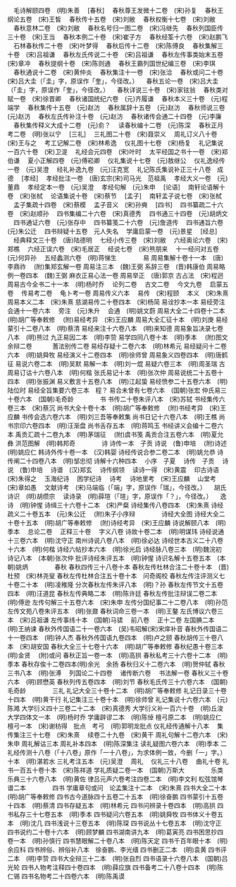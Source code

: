 <!-- { "loadSidebar": true } -->
　毛诗解颐四卷　(明)朱善
　[春秋]
　春秋尊王发微十二卷　(宋)孙复
　春秋王纲论五卷　(宋)王皙
　春秋传十五卷　(宋)刘敝
　春秋权衡十七卷　(宋)刘敝
　春秋意林二卷　(宋)刘敝
　春秋名号归一图二卷　(宋)冯继先
　春秋列国臣传三十卷　(宋)王当
　春秋本例二十卷　(宋)崔子方
　春秋经筌十六卷　(宋)赵鹏飞
　石林春秋传二十卷　(宋)叶梦得
　春秋后传十二卷　(宋)陈傅良
　春秋集解三十卷　(宋)吕祖谦
　春秋左氏传说二十卷　(宋)吕祖谦
　春秋左传事类始末五卷　(宋)章冲
　春秋提纲十卷　(宋)陈则通
　春秋王霸列国世纪编三卷　(宋)李琪
　春秋通说十二卷　(宋)黄仲炎
　春秋集注十一卷　(宋)张洽
　春秋或问二十卷　(宋)吕大圭（「圭」字，原误作「奎」，今径改。）
　春秋五论一卷　(宋)吕大圭（「圭」字，原误作「奎」，今径改。）
　春秋详说三十卷　(宋)家铉翁
　春秋类对赋一卷　(宋)徐晋卿
　春秋诸国统纪六卷　(元)齐履谦
　春秋本义三十卷　(元)程端学
　春秋集传十五卷　(元)赵汸
　春秋属辞十五卷　(元)赵汸
　春秋师说三卷　(元)赵汸
　春秋左氏传补注十卷　(元)赵汸
　春秋诸传会通二十四卷　(元)李廉
　春秋集传释义大成十二卷　(元)俞？
　读春秋编十二卷　(元)陈深
　春秋正月考二卷　(明)张以宁
　[三礼]
　三礼图二十卷　(宋)聂崇义
　周礼订义八十卷　(宋)王与之
　考工记解二卷　(宋)林希逸
　仪礼图十七卷　(宋)杨复
　礼记集说一百六十卷　(宋)卫湜
　礼经会元四卷　(宋)叶时
　太平经国之书十一卷　(宋)郑伯谦
　夏小正解四卷　(元)傅崧卿
　仪礼集说十七卷　(元)敖继公
　仪礼逸经传一卷　(元)吴澄
　经礼补逸九卷　(元)汪克宽
　礼记陈氏集说补正三十八卷　成德
　[孝经]
　孝经批注一卷　(唐)玄宗(宋)司马光　范祖禹
　孝经大义一卷　(元)董鼎
　孝经定本一卷　(元)吴澄
　孝经句解　(元)朱申
　[论语]
　南轩论语解十卷　(宋)张栻
　论语集说十卷　(宋)蔡节
　[孟子]
　南轩孟子说七卷　(宋)张栻
　孟子集疏十四卷　(宋)蔡模
　孟子音义　(宋)孙奭
　[四书]
　四书纂疏二十六卷　(宋)赵顺孙
　四书集编二十六卷　(宋)真德秀
　四书通三十四卷　(元)胡炳文
　四书通证六卷　(元)张存中
　四书纂笺二十六卷　(元)詹道传
　四书通旨六卷　(元)朱公迁
　四书辩疑十五卷　元人失名
　学庸启蒙一卷　(元)景星
　[经总]
　经典释文三十卷　(唐)陆德明
　七经小传三卷　(宋)刘敝
　六经奥论六卷　(宋)郑樵
　六经正误六卷　(宋)毛居正
　经说七卷　(宋)熊朋来
　十一经问对五卷　(元)何异孙
　五经蠡测六卷　(明)蒋悌生
　　　　易
周易集解十卷十一本　(唐)李鼎祚
　(附)集郑玄解一卷
周易注三本　(魏)王弼
系辞三卷　(晋)韩康伯
周易略例一卷四本　(魏)王弼
麻衣正易心法一卷
周易举正　(唐)郭京
古占法　(宋)程迥
周易古今全书二十一本　(明)杨时乔
　论列二卷
　古文二卷
　今文九卷
　启蒙五卷
　传易考二卷
　龟卜考一卷
周易传义六本
　易传　(宋)程颐
　本义　(宋)朱熹
周易本义二本　(宋)朱熹
慈湖易传二十卷四本　(宋)杨简
易诠抄本一本
易经旁注会通十一卷六本
　旁注　(元)朱升
　会通　(明)姚文蔚
周易大全二十四卷十二本　(明)胡广等奉敕修
　(附)易经考异　(宋)王应麟
周易大全汇征十本　(明)刘庚
易经蒙引十二卷八本　(明)蔡清
易经来注十六卷八本　(明)来知德
周易象旨决录七卷八本　(明)熊过
九正易因二本　(明)李贽
易学四同八卷十本　(明)季本
　(附)图文余辩二卷
　　　蓍法别传二卷
易经存疑十二卷六本　(明)林希元
易经疑问十二卷六本　(明)姚舜牧
易经演义十二卷四本　(明)徐师曾
周易象义四卷四本　(明)唐鹤征
易说六卷二本　(明)吴默
易解一本　(明)刘一焜
易疑六卷三本　(明)周圣瑞
古周易订诂十六卷八本　(明)何楷
张氏易记十本　(明)张次仲
周易说统二十五卷十四本　(明)张振渊
易义敷言十五卷八本　(明)江起蛰
易经愤参二十五卷六本　(明)陆位时
易经全旨集要六卷三本　程？
易合未曾有七卷六本　(国朝)张宏
仲氏易三十卷六本　(国朝)毛奇龄
　　　　书
书传二十卷朱评八本　(宋)苏轼
书经集传六卷三本　(宋)蔡沉
尚书大全十卷十本　(明)胡广等奉敕修
　(附)书经考异　(宋)王应麟
书传会选六卷六本　(明)刘三吾等奉敕集
尚书日记十六卷八本　(明)王樵
尚书宗印六卷四本　(明)汪渐盘
尚书舌存五本　(明)蒋鸣玉
书经讲义会编十二卷六本
禹贡汇疏十二卷九本　(明)茅瑞征
　(附)虞书笺
禹贡合注五卷六本　(明)夏允彝
洪范图解　(明)韩邦奇
　　　　诗
诗传一本　子贡
诗说　(鲁)申培
　(附)诗述　(明)姚应仁
韩诗外传十卷一本　(汉)韩婴
诗经传说合参二卷二本　(明)姚允恭
诗传阐二十四卷八本　(明)邹忠彻
诗解十六种四本
　小序　子夏
　诗传　子贡
　诗说　(鲁)申培
　诗谱　(汉)郑玄
　诗传纲领
　读诗一得　(宋)黄震
　印古诗语　(宋)朱得之
　玉海纪诗
　困学纪诗
　诗考
　诗地里考　(宋)王应麟
　山堂考　(宋)章如愚
　文献诗考　(宋)马端临（「端」字，原误作「瑞」，今径改。）
　胡氏诗识　(明)胡缵宗
　读诗录　(明)薛瑄（「瑄」字，原误作「？」，今径改。）
　逸诗　(明)钟惺
诗缉三十六卷十二本　(宋)严粲
诗经集传八卷四本　(宋)朱熹
诗经疏义二十卷五本　(元)朱公迁
　(附)朱子小序辩
　　　　诗经大全图
诗经大全二十卷十五本　(明)胡广等奉敕修
　(附)诗经考异　(宋)王应麟
诗说解颐八本　(明)季本
　总论二卷
　正释三十卷
　字义八卷
诗故十卷二本　(明)明谋玮
诗经说通十三卷六本　(明)沈守正
南州诗说八卷八本　(明)徐必达
诗经世本古义二十八卷十六本　(明)何楷
诗经六帖抄本六本　(明)徐光启
诗经脉八卷三本　(明)魏浣初
诗记八本　(本朝)张次仲
批评诗经朱评五本　(明)钟惺
诗识名解十五卷五本　(本朝)姚炳
　　　　春秋
春秋四传三十八卷十本
春秋左传杜林合注二十卷十本　(晋)杜预　(宋)林尧叟
春秋左传杜林合注五十卷十本　问奇阁校
春秋左传注评测义七十卷二十本　(明)凌稚隆
分次春秋左传朱评八本　(明)？孙
春秋左传节文十五卷四本　(明)汪道昆
春秋左传典略二本　(明)陈许廷
春秋左传批注辩误二卷二本　(明)傅逊
左传句解三十五卷六本　(宋)朱申
左传分国纪事二十二卷八本　(明)孙笵
左传文苑八卷朱评五本　(明)张鼐
春秋词命三卷一本　(明)王鏊
左氏博议六卷三本　(宋)吕祖谦
左传事纬十本　(国朝)马骕
　前八卷
　正十二卷
左国腆二本　(明)王纳谏
春秋外传国语二十一卷六本　(吴)韦昭解(宋)宋庠补音
春秋外传国语二十一卷四本　(明)钟人杰
春秋外传国语九卷四本　(明)卢之颐
春秋胡传三十卷八本　(宋)胡安国
春秋大全三十七卷十六本　(明)胡广等奉敕修
春秋纪愚十卷三本　(明)金贤
　(附)或问
春秋正旨一卷一本　(明)高拱
春秋私考三十六卷十二本　(明)季本
春秋存俟十二卷四本(明)余光　余扬
春秋归义十二卷六本　(明)贺仲轼
春秋三书八本　(明)张溥
　列国论二十四卷
　诸传断六卷
　书法解一卷
春秋义三十卷六本　(明)顾懋英
春秋列传五卷四本　(明)刘节
春秋毛氏传三十六卷六本　(国朝)毛奇龄
　　　　三礼
礼记大全三十卷十二本　(明)胡广等奉敕修
礼记日录三十卷十四本　(明)黄干行
礼记集注三十卷十本　(明)徐师曾
礼记集说十六卷六本　(元)陈澔
大学衍义四十三卷二十二本　(宋)真德秀
大学衍义补一百六十卷　(明)丘浚
大学四体文一本　(明)杨时乔
学庸辟谬二本　(明)陈倬
檀弓原二本　(明)姚应仁
檀弓一本　(宋)谢枋得　批点　考弓　(明)郭明龙批点
仪礼经传通解十八本
　集传集注三十七卷　(宋)朱熹
　续卷二十九卷　(宋)黄干
周礼句解十二卷六本　(宋)朱申
周礼解诂三本
周礼补本四本　(明)陈深集注
读礼疑图六卷六本　(明)季本
二礼经传测十八卷（「十八卷」原作「一十八卷」，为求体例一致，今删「一」字。）十本　(明)湛若水
三礼考注五本　(元)吴澄
　周礼
　仪礼三十八卷
　曲礼十卷
礼书一百五十卷十本　(宋)陈祥道
学礼质疑二卷一本　(国朝)万斯大
　　　　乐类
乐典三十六卷八本　(明)黄佐
律吕元声六卷考注四卷二本　(明)李文利
松弦馆琴谱二本
　　　　四书
学庸章句或问　论孟集注十二本　(宋)朱熹
四书大全二十本　(明)胡广等奉敕修
四书古今道脉四十五卷二十五本　(明)徐奋鹏
四书蒙引十五卷十四本　(明)蔡清
四书存疑五本　(明)林希元
四书问辨录十卷四本　(明)高拱
四书私存三十七卷五本　(明)季本
四书疑问六卷五本　(明)姚舜牧
四书体义十卷五本　(明)沈几
四书浅说十三卷五本　(明)陈琛
四书说丛十七卷五本　(明)沈守正
四书说约二十卷十六本　(明)顾梦麟
四书湖南讲九本　(明)葛寅亮
四书困思抄四卷一本　(明)孙慎行
四书慧眼解二十卷八本　(明)陈天定
四书千百年眼十本　(明)余应科
四书辨俗、辨俗补八本　徐奋鹏、李光缙
四书删正二本　(明)袁黄
四书评二本　(明)李贽
四书大全辩三十二本　(明)张自烈
四书语录十六卷八本　(国朝)吕光轮
四书人物考注释四十卷四本　(明)薛应旗
四书备考二十八卷十四本　(明)陈仁锡
四书名物考二十四卷六本　(明)陈禹谟
